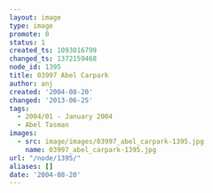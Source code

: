 ```yaml
---
layout: image
type: image
promote: 0
status: 1
created_ts: 1093016799
changed_ts: 1372159468
node_id: 1395
title: 03997 Abel Carpark
author: anj
created: '2004-08-20'
changed: '2013-06-25'
tags:
  - 2004/01 - January 2004
  - Abel Tasman
images:
  - src: image/images/03997_abel_carpark-1395.jpg
    name: 03997_abel_carpark-1395.jpg
url: "/node/1395/"
aliases: []
date: '2004-08-20'
---
```



